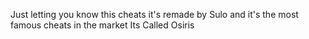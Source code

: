 Just letting you know this cheats it's remade by Sulo and it's the most famous cheats in the market Its Called Osiris
